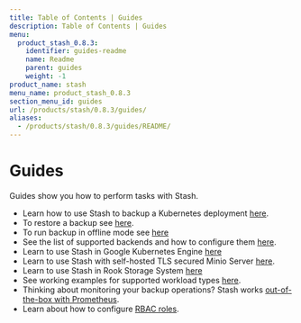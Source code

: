 ```yaml
---
title: Table of Contents | Guides
description: Table of Contents | Guides
menu:
  product_stash_0.8.3:
    identifier: guides-readme
    name: Readme
    parent: guides
    weight: -1
product_name: stash
menu_name: product_stash_0.8.3
section_menu_id: guides
url: /products/stash/0.8.3/guides/
aliases:
  - /products/stash/0.8.3/guides/README/
---
```

# Guides

Guides show you how to perform tasks with Stash.

- Learn how to use Stash to backup a Kubernetes deployment [here](/docs/guides/backup.md).
- To restore a backup see [here](/docs/guides/restore.md).
- To run backup in offline mode see [here](/docs/guides/offline_backup.md)
- See the list of supported backends and how to configure them [here](/docs/guides/backends.md).
- Learn to use Stash in Google Kubernetes Engine [here](/docs/guides/platforms/gke.md)
- Learn to use Stash with self-hosted TLS secured Minio Server [here](/docs/guides/platforms/minio.md).
- Learn to use Stash in Rook Storage System [here](/docs/guides/platforms/rook.md)
- See working examples for supported workload types [here](/docs/guides/workloads.md).
- Thinking about monitoring your backup operations? Stash works [out-of-the-box with Prometheus](/docs/guides/monitoring/overview.md).
- Learn about how to configure [RBAC roles](/docs/guides/rbac.md).
